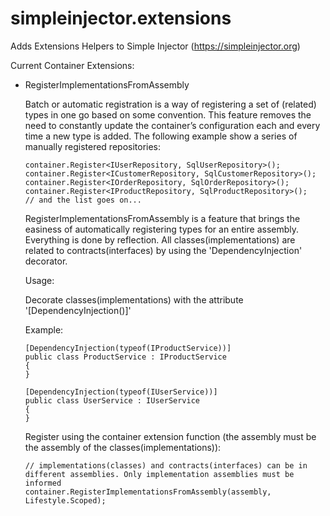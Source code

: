 # simpleinjector.extensions
Adds Extensions Helpers to Simple Injector (https://simpleinjector.org)

Current Container Extensions:
- RegisterImplementationsFromAssembly

    Batch or automatic registration is a way of registering a set of (related) types in one go based on some convention. This feature removes the need to constantly update the container’s configuration each and every time a new type is added. The following example show a series of manually registered repositories:

      container.Register<IUserRepository, SqlUserRepository>();
      container.Register<ICustomerRepository, SqlCustomerRepository>();
      container.Register<IOrderRepository, SqlOrderRepository>();
      container.Register<IProductRepository, SqlProductRepository>();
      // and the list goes on...

    RegisterImplementationsFromAssembly is a feature that brings the easiness of automatically registering types for an entire assembly.
    Everything is done by reflection. All classes(implementations) are related to contracts(interfaces) by using the 'DependencyInjection' decorator.
    
    Usage:

    Decorate classes(implementations) with the attribute '[DependencyInjection()]'
    
    Example:
    
      [DependencyInjection(typeof(IProductService))]
      public class ProductService : IProductService
      {
      }
      
      [DependencyInjection(typeof(IUserService))]
      public class UserService : IUserService
      {
      }
      
    Register using the container extension function (the assembly must be the assembly of the classes(implementations)):
    
      // implementations(classes) and contracts(interfaces) can be in different assemblies. Only implementation assemblies must be informed
      container.RegisterImplementationsFromAssembly(assembly, Lifestyle.Scoped);
